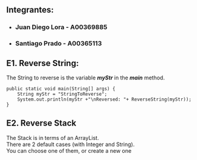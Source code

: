 ## Integrantes:
* ### Juan Diego Lora - A00369885
* ### Santiago Prado - A00365113

## E1. Reverse String:
The String to reverse is the variable **_myStr_** in the **_main_** method.<br>

    public static void main(String[] args) {
        String myStr = "StringToReverse";
        System.out.println(myStr +"\nReversed: "+ ReverseString(myStr));
    }
## E2. Reverse Stack
The Stack is in terms of an ArrayList. <br>
There are 2 default cases (with Integer and String).<br>
You can choose one of them, or create a new one<br>
        
